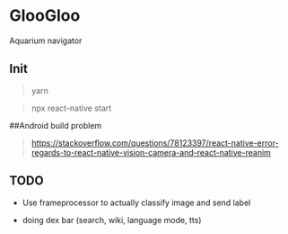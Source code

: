 # GlooGloo
Aquarium navigator

## Init

> yarn

> npx react-native start

##Android build problem

> https://stackoverflow.com/questions/78123397/react-native-error-regards-to-react-native-vision-camera-and-react-native-reanim


## TODO

- Use frameprocessor to actually classify image and send label

- doing dex bar (search, wiki, language mode, tts)